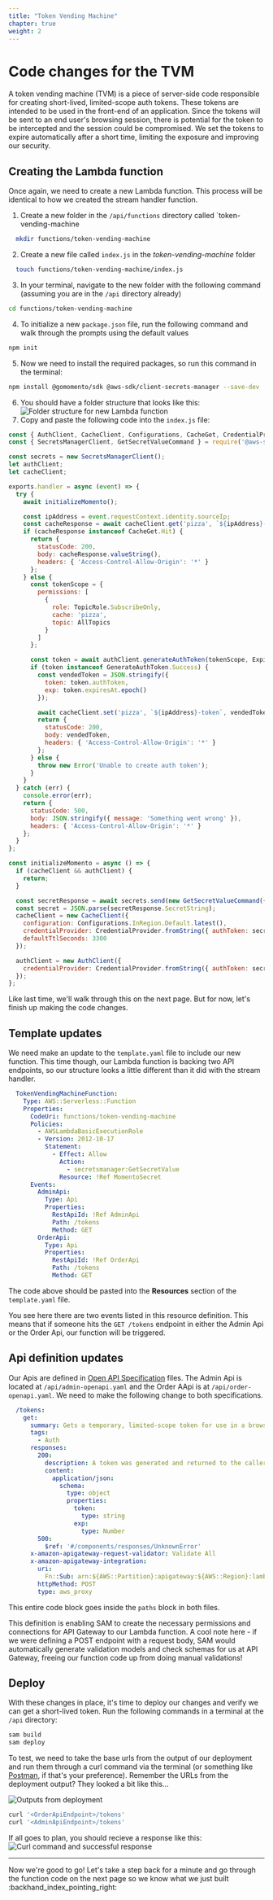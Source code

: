```yaml
---
title: "Token Vending Machine" 
chapter: true
weight: 2
---
```


# Code changes for the TVM

A token vending machine (TVM) is a piece of server-side code responsible for creating short-lived, limited-scope auth tokens. These tokens are intended to be used in the front-end of an application. Since the tokens will be sent to an end user's browsing session, there is potential for the token to be intercepted and the session could be compromised. We set the tokens to expire automatically after a short time, limiting the exposure and improving our security.

## Creating the Lambda function

Once again, we need to create a new Lambda function. This process will be identical to how we created the stream handler function.

1. Create a new folder in the `/api/functions` directory called `token-vending-machine
```bash
  mkdir functions/token-vending-machine
  ```
2. Create a new file called `index.js` in the *token-vending-machine* folder
```bash
  touch functions/token-vending-machine/index.js
  ```
3. In your terminal, navigate to the new folder with the following command (assuming you are in the `/api` directory already)
  ```bash
  cd functions/token-vending-machine
  ```
4. To initialize a new `package.json` file, run the following command and walk through the prompts using the default values
  ```bash
  npm init
  ```
5. Now we need to install the required packages, so run this command in the terminal:
  ```bash
  npm install @gomomento/sdk @aws-sdk/client-secrets-manager --save-dev
  ```
6. You should have a folder structure that looks like this:
  ![Folder structure for new Lambda function](/images/9_live_folders.png)
7. Copy and paste the following code into the `index.js` file:
  ```javascript
  const { AuthClient, CacheClient, Configurations, CacheGet, CredentialProvider, ExpiresIn, GenerateAuthToken, TopicRole, AllTopics } = require('@gomomento/sdk');
  const { SecretsManagerClient, GetSecretValueCommand } = require('@aws-sdk/client-secrets-manager');

  const secrets = new SecretsManagerClient();
  let authClient;
  let cacheClient;

  exports.handler = async (event) => {
    try {
      await initializeMomento();

      const ipAddress = event.requestContext.identity.sourceIp;
      const cacheResponse = await cacheClient.get('pizza', `${ipAddress}-token`);
      if (cacheResponse instanceof CacheGet.Hit) {
        return {
          statusCode: 200,
          body: cacheResponse.valueString(),
          headers: { 'Access-Control-Allow-Origin': '*' }
        };
      } else {
        const tokenScope = {
          permissions: [
            {
              role: TopicRole.SubscribeOnly,
              cache: 'pizza',
              topic: AllTopics
            }
          ]
        };

        const token = await authClient.generateAuthToken(tokenScope, ExpiresIn.hours(1));
        if (token instanceof GenerateAuthToken.Success) {
          const vendedToken = JSON.stringify({
            token: token.authToken,
            exp: token.expiresAt.epoch()
          });

          await cacheClient.set('pizza', `${ipAddress}-token`, vendedToken);
          return {
            statusCode: 200,
            body: vendedToken,
            headers: { 'Access-Control-Allow-Origin': '*' }
          };
        } else {
          throw new Error('Unable to create auth token');
        }
      }
    } catch (err) {
      console.error(err);
      return {
        statusCode: 500,
        body: JSON.stringify({ message: 'Something went wrong' }),
        headers: { 'Access-Control-Allow-Origin': '*' }
      };
    }
  };

  const initializeMomento = async () => {
    if (cacheClient && authClient) {
      return;
    }

    const secretResponse = await secrets.send(new GetSecretValueCommand({ SecretId: process.env.SECRET_ID }));
    const secret = JSON.parse(secretResponse.SecretString);
    cacheClient = new CacheClient({
      configuration: Configurations.InRegion.Default.latest(),
      credentialProvider: CredentialProvider.fromString({ authToken: secret.momento }),
      defaultTtlSeconds: 3300
    });

    authClient = new AuthClient({
      credentialProvider: CredentialProvider.fromString({ authToken: secret.momento })
    });
  };
  ```

Like last time, we'll walk through this on the next page. But for now, let's finish up making the code changes.

## Template updates

We need make an update to the `template.yaml` file to include our new function. This time though, our Lambda function is backing two API endpoints, so our structure looks a little different than it did with the stream handler.

```yaml
  TokenVendingMachineFunction:
    Type: AWS::Serverless::Function
    Properties:
      CodeUri: functions/token-vending-machine
      Policies:
        - AWSLambdaBasicExecutionRole
        - Version: 2012-10-17
          Statement:            
            - Effect: Allow
              Action:
                - secretsmanager:GetSecretValue
              Resource: !Ref MomentoSecret
      Events:
        AdminApi:
          Type: Api
          Properties:
            RestApiId: !Ref AdminApi
            Path: /tokens
            Method: GET
        OrderApi:
          Type: Api
          Properties:
            RestApiId: !Ref OrderApi
            Path: /tokens
            Method: GET
```

The code above should be pasted into the **Resources** section of the `template.yaml` file. 

You see here there are two events listed in this resource definition. This means that if someone hits the `GET /tokens` endpoint in either the Admin Api or the Order Api, our function will be triggered.

## Api definition updates

Our Apis are defined in [Open API Specification](https://www.openapis.org/) files. The Admin Api is located at `/api/admin-openapi.yaml` and the Order AApi is at `/api/order-openapi.yaml`. We need to make the following change to both specifications.

```yaml
  /tokens:
    get:
      summary: Gets a temporary, limited-scope token for use in a browser
      tags:
        - Auth
      responses:
        200:
          description: A token was generated and returned to the caller
          content:
            application/json:
              schema:
                type: object
                properties:
                  token:
                    type: string
                  exp: 
                    type: Number
        500:
          $ref: '#/components/responses/UnknownError'
      x-amazon-apigateway-request-validator: Validate All
      x-amazon-apigateway-integration:
        uri:
          Fn::Sub: arn:${AWS::Partition}:apigateway:${AWS::Region}:lambda:path/2015-03-31/functions/${TokenVendingMachineFunction.Arn}/invocations
        httpMethod: POST
        type: aws_proxy
```

This entire code block goes inside the `paths` block in both files. 

This definition is enabling SAM to create the necessary permissions and connections for API Gateway to our Lambda function. A cool note here - if we were defining a POST endpoint with a request body, SAM would automatically generate validation models and check schemas for us at API Gateway, freeing our function code up from doing manual validations!

## Deploy

With these changes in place, it's time to deploy our changes and verify we can get a short-lived token. Run the following commands in a terminal at the `/api` directory:

```bash
sam build
sam deploy
```

To test, we need to take the base urls from the output of our deployment and run them through a curl command via the terminal (or something like [Postman](https://postman.com), if that's your preference). Remember the URLs from the deployment output? They looked a bit like this...

![Outputs from deployment](/images/2_deploy_outputs.png)

```bash
curl '<OrderApiEndpoint>/tokens'
curl '<AdminApiEndpoint>/tokens'
```

If all goes to plan, you should recieve a response like this:
![Curl command and successful response](/images/9_live_curl.png)

___

Now we're good to go! Let's take a step back for a minute and go through the function code on the next page so we know what we just built :backhand_index_pointing_right: